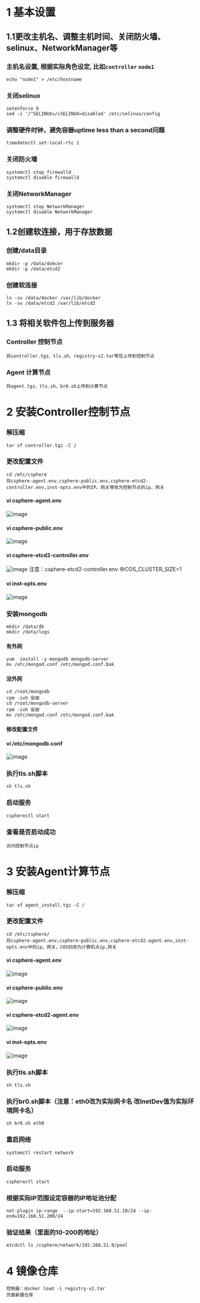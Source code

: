 # 1 基本设置
## 1.1更改主机名、调整主机时间、关闭防火墙、selinux、NetworkManager等
### 主机名设置, 根据实际角色设定, 比如`controller` `node1`
	echo "node1" > /etc/hostname
### 关闭selinux
	setenforce 0
	sed -i '/^SELINUX=/cSELINUX=disabled' /etc/selinux/config
### 调整硬件时钟，避免容器uptime less than a second问题
	timedatectl set-local-rtc 1
### 关闭防火墙
	systemctl stop firewalld 
	systemctl disable firewalld
### 关闭NetworkManager
	systemctl stop NetworkManager 
	systemctl disable NetworkManager
## 1.2创建软连接，用于存放数据
### 创建/data目录
	mkdir -p /data/dokcer
	mkdir -p /data/etcd2
### 创建软连接
	ln -sv /data/docker /var/lib/docker
	ln -sv /data/etcd2 /var/lib/etcd2
## 1.3 将相关软件包上传到服务器
### Controller 控制节点
	将controller.tgz、tls.sh、registry-v2.tar等包上传到控制节点
### Agent 计算节点
	将agent.tgz、tls.sh、br0.sh上传到计算节点
# 2 安装Controller控制节点
### 解压缩
	tar xf controller.tgz -C /
### 更改配置文件
	cd /etc/csphere
	将csphere-agent.env,csphere-public.env,csphere-etcd2-controller.env,inst-opts.env中的IP、网关等改为控制节点的ip、网关
#### vi csphere-agent.env
![image](https://github.com/lyz-970124/work/blob/master/%E5%9B%BE%E7%89%87/csphere-agent-controller.png)
#### vi csphere-public.env
![image](https://github.com/lyz-970124/work/blob/master/%E5%9B%BE%E7%89%87/csphere-public-controller.png)
#### vi csphere-etcd2-controller.env
![image](://github.com/lyz-970124/work/blob/master/%E5%9B%BE%E7%89%87/csphere-etcd2-controller.png)
注意：csphere-etcd2-controller.env 中COS_CLUSTER_SIZE=1
#### vi inst-opts.env
![image](https://github.com/lyz-970124/work/blob/master/%E5%9B%BE%E7%89%87/inst-opts-controller.png)
### 安装mongodb
	mkdir /data/db
	mkdir /data/logs
#### 有外网
	yum  install -y mongodb mongodb-server
	mv /etc/mongod.conf /etc/mongod.conf.bak
#### 没外网
	cd /root/mongodb
   	rpm -ivh 安装
	cd /root/mongodb-server
	rpm -ivh 安装
	mv /etc/mongod.conf /etc/mongod.conf.bak
#### 修改配置文件
#### vi /etc/mongodb.conf
![image](https://github.com/lyz-970124/work/blob/master/%E5%9B%BE%E7%89%87/mongodb.png)
### 执行tls.sh脚本
	sh tls.sh
### 启动服务
	cspherectl start
### 查看是否启动成功
	访问控制节点ip
# 3 安装Agent计算节点
### 解压缩
  	tar xf agent_install.tgz -C /
### 更改配置文件
	cd /etc/csphere/ 
	将csphere-agent.env,csphere-public.env,csphere-etcd2-agent.env,inst-opts.env中的ip，网关，COS码改为计算机点ip,网关
#### vi csphere-agent.env
![image](https://github.com/lyz-970124/work/blob/master/%E5%9B%BE%E7%89%87/csphere-agent.png)
#### vi csphere-public.env
![image](https://github.com/lyz-970124/work/blob/master/%E5%9B%BE%E7%89%87/csphere-public.png)
#### vi csphere-etcd2-agent.env
![image](https://github.com/lyz-970124/work/blob/master/%E5%9B%BE%E7%89%87/csphere-etcd2-agent.png)
#### vi inst-opts.env
![image](https://github.com/lyz-970124/work/blob/master/%E5%9B%BE%E7%89%87/inst-opts.png)
### 执行tls.sh脚本
	sh tls.sh
### 执行br0.sh脚本（注意：eth0改为实际网卡名 改InetDev值为实际环境网卡名）
	sh br0.sh eth0
### 重启网络
	systemctl restart network
### 启动服务
	cspherectl start 
### 根据实际IP范围设定容器的IP地址池分配
	net-plugin ip-range  --ip-start=192.168.51.10/24 --ip-end=192.168.51.200/24
### 验证结果（里面的10-200的地址）
	etcdctl ls /csphere/network/192.168.51.0/pool
# 4 镜像仓库
  	控制器：docker load -i registry-v2.tar
  	页面新建仓库

